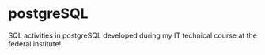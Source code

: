 # postgreSQL
SQL activities in postgreSQL developed during my IT technical course at the federal institute!
